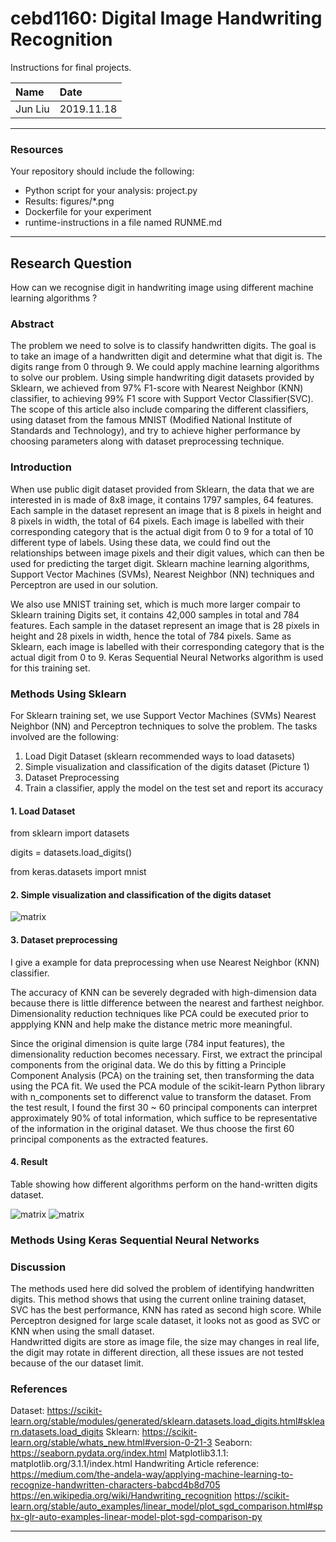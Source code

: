 # cebd1160: Digital Image Handwriting Recognition
Instructions for final projects.

| Name | Date |
|:-------|:---------------|
|Jun Liu | 2019.11.18|

-----

### Resources
Your repository should include the following:

- Python script for your analysis: project.py
- Results: figures/*.png
- Dockerfile for your experiment
- runtime-instructions in a file named RUNME.md

-----

## Research Question

How can we recognise digit in handwriting image using different machine learning algorithms ? 
### Abstract
The problem we need to solve is to classify handwritten digits. The goal is to take an image of a handwritten digit and determine what that digit is. The digits range from 0 through 9. We could apply machine learning algorithms to solve our problem. Using simple handwriting digit datasets provided by Sklearn, we achieved from 97% F1-score with Nearest Neighbor (KNN) classifier, to achieving 99% F1 score with Support Vector Classifier(SVC). The scope of this article also include comparing the different classifiers, using dataset from the famous MNIST (Modified National Institute of Standards and Technology), and try to achieve higher performance by choosing parameters along with dataset preprocessing technique.
### Introduction
When use public digit dataset provided from Sklearn, the data that we are interested in is made of 8x8 image, it contains 1797 samples, 64 features. Each sample in the dataset represent an image that is 8 pixels in height and 8 pixels in width, the total of 64 pixels. Each image is labelled with their corresponding category that is the actual digit from 0 to 9 for a total of 10 different type of labels. Using these data, we could find out the relationships between image pixels and their digit values, which can then be used for predicting the target digit. Sklearn machine learning algorithms, Support Vector Machines (SVMs), Nearest Neighbor (NN) techniques and Perceptron are used in our solution.

We also use MNIST training set, which is much more larger compair to Sklearn training Digits set, it contains 42,000 samples in total and 784 features. Each sample in the dataset represent an image that is 28 pixels in height and 28 pixels in width, hence the total of 784 pixels. Same as Sklearn,  each image is labelled with their corresponding category that is the actual digit from 0 to 9. Keras Sequential Neural Networks algorithm is used for this training set.

### Methods Using Sklearn
For Sklearn training set, we use Support Vector Machines (SVMs) Nearest Neighbor (NN) and Perceptron techniques to solve the problem. The tasks involved are the following:

1. Load Digit Dataset (sklearn recommended ways to load datasets)
2. Simple visualization and classification of the digits dataset (Picture 1)
3. Dataset Preprocessing 
4. Train a classifier, apply the model on the test set and report its accuracy

#### 1. Load Dataset
from sklearn import datasets

digits = datasets.load_digits()

from keras.datasets import mnist

#### 2. Simple visualization and classification of the digits dataset

![matrix](./figures/PrincipalComponentAnalysis.png)

#### 3. Dataset preprocessing
I give a example for data preprocessing when use Nearest Neighbor (KNN) classifier.

The accuracy of KNN can be severely degraded with high-dimension data because there is little difference between the nearest and farthest neighbor. Dimensionality reduction techniques like PCA could be executed prior to appplying KNN and help make the distance metric more meaningful.

Since the original dimension is quite large (784 input features), the dimensionality reduction becomes necessary. First, we extract the principal components from the original data. We do this by fitting a Principle Component Analysis (PCA) on the training set, then transforming the data using the PCA fit. We used the PCA module of the scikit-learn Python library with n_components set to differenct value to transform the dataset. From the test result, I found the first 30 ~ 60 principal components can interpret approximately 90% of total information, which suffice to be representative of the information in the original dataset. We thus choose the first 60 principal components as the extracted features.

#### 4. Result
 Table showing how different algorithms perform on the hand-written digits dataset.

![matrix](./figures/Comparation.png)
![matrix](./figures/Scores.png)

### Methods Using Keras Sequential Neural Networks

### Discussion
The methods used here did solved the problem of identifying handwritten digits. This method shows that using the current online training dataset, SVC has the best performance, KNN has rated as second high score. While Perceptron designed for large scale dataset, it looks not as good as SVC or KNN when using the small dataset.   
Handwritted digits are store as image file, the size may changes in real life, the digit may rotate in different direction, all these issues are not tested because of the our dataset limit.  
### References
Dataset: https://scikit-learn.org/stable/modules/generated/sklearn.datasets.load_digits.html#sklearn.datasets.load_digits
Sklearn: https://scikit-learn.org/stable/whats_new.html#version-0-21-3
Seaborn: https://seaborn.pydata.org/index.html
Matplotlib3.1.1: matplotlib.org/3.1.1/index.html
Handwriting Article reference:
https://medium.com/the-andela-way/applying-machine-learning-to-recognize-handwritten-characters-babcd4b8d705
https://en.wikipedia.org/wiki/Handwriting_recognition
https://scikit-learn.org/stable/auto_examples/linear_model/plot_sgd_comparison.html#sphx-glr-auto-examples-linear-model-plot-sgd-comparison-py

-------
